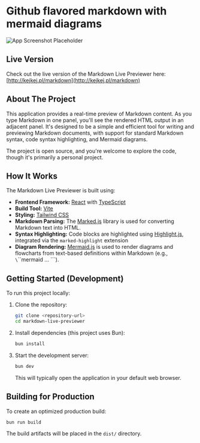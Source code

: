 # Github flavored markdown with mermaid diagrams

![App Screenshot Placeholder](https://placehold.co/600x400)

## Live Version

Check out the live version of the Markdown Live Previewer here: [http://kejkej.pl/markdown](http://kejkej.pl/markdown)

## About The Project

This application provides a real-time preview of Markdown content. As you type Markdown in one panel, you'll see the rendered HTML output in an adjacent panel. It's designed to be a simple and efficient tool for writing and previewing Markdown documents, with support for standard Markdown syntax, code syntax highlighting, and Mermaid diagrams.

The project is open source, and you're welcome to explore the code, though it's primarily a personal project.

## How It Works

The Markdown Live Previewer is built using:

*   **Frontend Framework:** [React](https://reactjs.org/) with [TypeScript](https://www.typescriptlang.org/)
*   **Build Tool:** [Vite](https://vitejs.dev/)
*   **Styling:** [Tailwind CSS](https://tailwindcss.com/)
*   **Markdown Parsing:** The [Marked.js](https://marked.js.org/) library is used for converting Markdown text into HTML.
*   **Syntax Highlighting:** Code blocks are highlighted using [Highlight.js](https://highlightjs.org/), integrated via the `marked-highlight` extension
*   **Diagram Rendering:** [Mermaid.js](https://mermaid.js.org/) is used to render diagrams and flowcharts from text-based definitions within Markdown (e.g., `\`\`\`mermaid ... \`\`\`).

## Getting Started (Development)

To run this project locally:

1.  Clone the repository:
    ```bash
    git clone <repository-url>
    cd markdown-live-previewer
    ```
2.  Install dependencies (this project uses Bun):
    ```bash
    bun install
    ```
3.  Start the development server:
    ```bash
    bun dev
    ```
    This will typically open the application in your default web browser.

## Building for Production

To create an optimized production build:

```bash
bun run build
```
The build artifacts will be placed in the `dist/` directory.